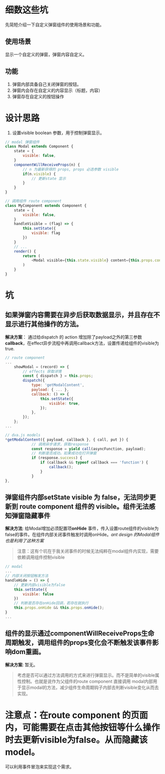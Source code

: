 # 细数这些坑
先简短介绍一下自定义弹窗组件的使用场景和功能。
## 使用场景
显示一个自定义的弹窗，弹窗内容自定义。
## 功能
1. 弹窗内部具备自己关闭弹窗的按钮。
2. 弹窗内会存在自定义的内容显示（标题，内容）
3. 弹窗存在自定义的按钮操作

# 设计思路
1. 设置visible boolean 参数，用于控制弹窗显示。
```js
// modal 弹窗组件
class Modal extends Component {
    state = {
        visible: false,
    }
    componentWillReceiveProps(n) {
        // n 为最新获得的 props, props 必选参数 visible
        if(n.visible) {
            // 更新state 显示
        }
    }
}
```
```js
// 调用组件 route component
class MyComponent extends Component {
    state = {
        visible: false,
    }
    handleVisible = (flag) => {
        this.setState({
            visible: flag
        })
    }
    // ...
    render() {
        return (
            <Modal visible={this.state.visible} content={this.props.content} />
        )
    }
}
```

# 坑

## 如果弹窗内容需要在异步后获取数据显示，并且存在不显示进行其他操作的方法。
**解决方案**： 通过给dispatch 的 action 增加除了payload之外的第三参数**callback**，在effect异步流程中再调用callback方法，设置传递给组件的visible为true.
```js
// route component
...
    showModal = (record) => {
        // effects 获取详情
        const { dispatch } = this.props;
        dispatch({
            type: 'getModalContent',
            payload: { ... },
            callback: () => {
                this.setState({
                    visible: true,
                });
            },
        });
    };
...
```
```js
// dva.js models 
*getModalContent({ payload, callback }, { call, put }) {
            // 调用异步请求，获取response
            const response = yield call(asyncFunction, payload);
            // 判断是否成功。如果成功在打开弹窗
            if (response.success) {
                if (callback && typeof callback === 'function') {
                    callback();
                }
            }
},
```

## 弹窗组件内部setState visible 为 false，无法同步更新到 route component 组件的 visible。组件无法感知弹窗隐藏事件
**解决方法**: 给Modal增加必须配置项**onHide** 事件，传入设置route组件的visible为false的事件。在组件内部关闭事件触发时调用onHide。*ant design 的Modal组件也是利用了这种方案*
>注意：这有个坑在于我关闭事件的时候无法纯粹在modal组件内实现，需要依赖调用组件控制visible
```js
// modal 
...
// 内部关闭按钮触发方法
handleHide = () => {
    // 更新内部visible为false
    this.setState({
        visible: false
    })
    // 判断是否存在onHide回调，若存在就执行
    this.props.onHide && this.props.onHide();
}
...
```

## 组件的显示通过componentWillReceiveProps生命周期触发，调用组件的props变化会不断触发该事件影响dom重画。
**解决方案**: 暂无。
> 考虑是否可以通过方法调用的方式来进行弹窗显示。而不是简单的visible属性控制。也就是说作为父组件的route component 直接调用 modal内部用于显示modal的方法，减少组件生命周期钩子内部去判断visible变化从而去实现。


# 注意点：在route component 的页面内，可能需要在点击其他按钮等什么操作时去更新visible为false。从而隐藏该model。
可以利用事件冒泡来实现这个需求。
